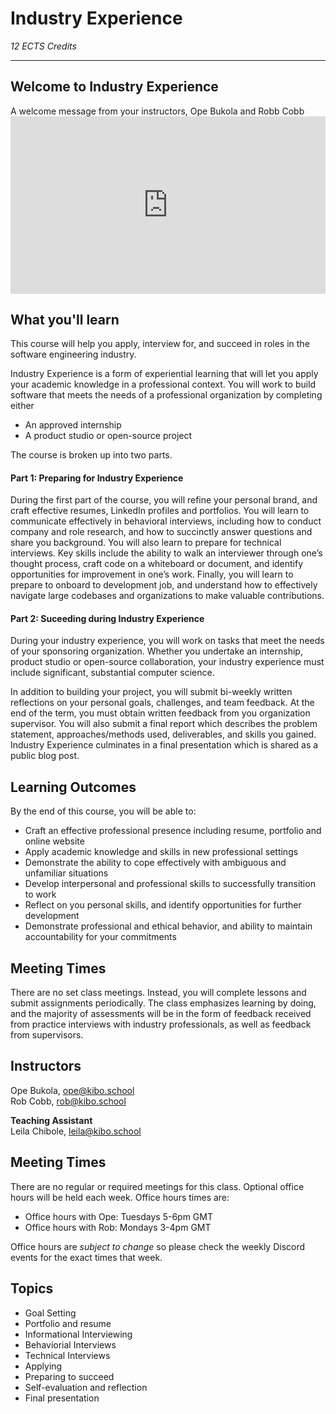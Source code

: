 # Industry Experience

_12 ECTS Credits_

----

## Welcome to Industry Experience

<aside>
 A welcome message from your instructors, Ope Bukola and Robb Cobb
</aside>

<div style="position: relative; padding-bottom: 56.25%; height: 0;">
 <iframe width="560" height="315" src="https://www.youtube.com/embed/c_dRJb1tjFU" title="YouTube video player" frameborder="0" allow="accelerometer; autoplay; clipboard-write; encrypted-media; gyroscope; picture-in-picture; web-share" allowfullscreen style="position: absolute; top: 0; left: 0; width: 100%; height: 100%;"></iframe>
</div>

## What you'll learn

This course will help you apply, interview for, and succeed in roles in the software engineering industry.

Industry Experience is a form of experiential learning that will let you apply your academic knowledge in a professional context. You will work to build software that meets the needs of a professional organization by completing either 
- An approved internship
- A product studio or open-source project

The course is broken up into two parts. 

#### Part 1: Preparing for Industry Experience
During the first part of the course, you will refine your personal brand, and craft effective resumes, LinkedIn profiles and portfolios. You will learn to communicate effectively in behavioral interviews, including how to conduct company and role research, and how to succinctly answer questions and share you background. You will also learn to prepare for technical interviews. Key skills include the ability to walk an interviewer through one’s thought process, craft code on a whiteboard or document, and identify opportunities for improvement in one’s work.  Finally, you will learn to prepare to onboard to development job, and understand how to effectively navigate large codebases and organizations to make valuable contributions.  

#### Part 2: Suceeding during Industry Experience
During your industry experience, you will work on tasks that meet the needs of your sponsoring organization. Whether you undertake an internship, product studio or open-source collaboration, your industry experience must include significant, substantial computer science.

In addition to building your project, you will submit bi-weekly written reflections on your personal goals, challenges, and team feedback. At the end of the term, you must obtain written feedback from you organization supervisor.  You will also submit a final report which describes the problem statement, approaches/methods used, deliverables, and skills you gained. Industry Experience culminates in a final presentation which is shared as a public blog post. 



## Learning Outcomes

By the end of this course, you will be able to:

- Craft an effective professional presence including resume, portfolio and online website
- Apply academic knowledge and skills in new professional settings
- Demonstrate the ability to cope effectively with ambiguous and unfamiliar situations
- Develop interpersonal and professional skills to successfully transition to work 
- Reflect on you personal skills, and identify opportunities for further development 
- Demonstrate professional and ethical behavior, and ability to maintain accountability for your commitments

## Meeting Times

There are no set class meetings. Instead, you will complete lessons and submit assignments periodically. The class emphasizes learning by doing, and the majority of assessments will be in the form of feedback received from practice interviews with industry professionals, as well as feedback from supervisors.

## Instructors

Ope Bukola, ope@kibo.school<br>
Rob Cobb, rob@kibo.school

**Teaching Assistant**<br>
Leila Chibole, leila@kibo.school

## Meeting Times
There are no regular or required meetings for this class. Optional office hours will be held each week. Office hours times are:
- Office hours with Ope: Tuesdays 5-6pm GMT
- Office hours with Rob: Mondays 3-4pm GMT

Office hours are _subject to change_ so please check the weekly Discord events for the exact times that week. 

## Topics

- Goal Setting
- Portfolio and resume
- Informational Interviewing
- Behaviorial Interviews
- Technical Interviews
- Applying
- Preparing to succeed
- Self-evaluation and reflection
- Final presentation
